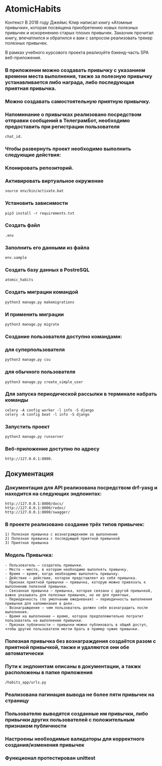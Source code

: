 # AtomicHabits
Контекст
В 2018 году Джеймс Клир написал книгу «Атомные привычки», которая посвящена приобретению новых полезных привычек и искоренению старых плохих привычек. Заказчик прочитал книгу, впечатлился и обратился к вам с запросом реализовать трекер полезных привычек.

В рамках учебного курсового проекта реализуйте бэкенд-часть SPA веб-приложения.
### В приложении можно создавать привычку с указанием времени места выполнения, также за полезную привычку устанавливается либо награда, либо последующая приятная привычка.
### Можно создавать самостоятельную приятную привычку.
### Напоминание о привычках реализовано посредством отправки сообщений в ТелеграмБот, необходимо предоставить при регистрации пользователя
    chat_id.

### Чтобы развернуть проект необходимо выполнить следующие действия:
### Клонировать репозиторий.
### Активировать виртуальное окружение
    source env/bin/activate.bat
### Установить зависимости 
    pip3 install -r requirements.txt
### Создать файл 
    .env
### Заполнить его данными из файла
    env.sample
### Создать базу данных в PostreSQL
    atomic_habits
### Создать миграции командой
    python3 manage.py makemigrations
### И применить миграции
    python3 manage.py migrate
### Создание пользователя доступно командами:
### для суперпользователя
    python3 manage.py csu
### для обычного пользователя
    python3 manage.py create_simple_user
### Для запуска периодической рассылки в терминале набрать команды
    celery -A config worker -l info -S django
    celery -A config beat -l info -S django
### Запустить проект 
    python3 manage.py runserver
### Веб-приложение доступно по адресу
    http://127.0.0.1:8000.
    
## Документация

### Документация для API реализована посредством drf-yasg и находится на следующих эндпоинтах:
    http://127.0.0.1:8000/docs/
    http://127.0.0.1:8000/redoc/
    http://127.0.0.1:8000/swagger/
### В проекте реализовано создание трёх типов привычек:
    1) Полезная привычка с вознаграждением за выполнение
    2) Полезная привычка с последующей приятной привычкой
    3) Приятная привычка
### Модель Привычка:
    - Пользователь — создатель привычки.
    - Место — место, в котором необходимо выполнять привычку.
    - Время — время, когда необходимо выполнять привычку.
    - Действие — действие, которое представляет из себя привычка.
    - Признак приятной привычки — привычка, которую можно привязать к выполнению полезной привычки.
    - Связанная привычка — привычка, которая связана с другой привычкой, важно указывать для полезных привычек, но не для приятных.
    - Периодичность (по умолчанию ежедневная) — периодичность выполнения привычки для напоминания в днях.
    - Вознаграждение — чем пользователь должен себя вознаградить после выполнения.
    - Время на выполнение — время, которое предположительно потратит пользователь на выполнение привычки.
    - Признак публичности — привычки можно публиковать в общий доступ, чтобы другие пользователи могли брать в пример чужие привычки.
### Полезная привычка без вознаграждения создаётся разом с приятной привычкой, также и удаляются они обе автоматически
### Пути к эндпоинтам описаны в документации, а такжк расположены в папке приложения 
    /habits_app/urls.py
### Реализована пагинация вывода не более пяти привычек на страницу
### Пользователю выводятся созданные им привычки, либо привычки других пользователей с положительным признаком публичности
### Настроены необходимые валидаторы для корректного создания/изменения привычек
### Функционал протестирован unittest
